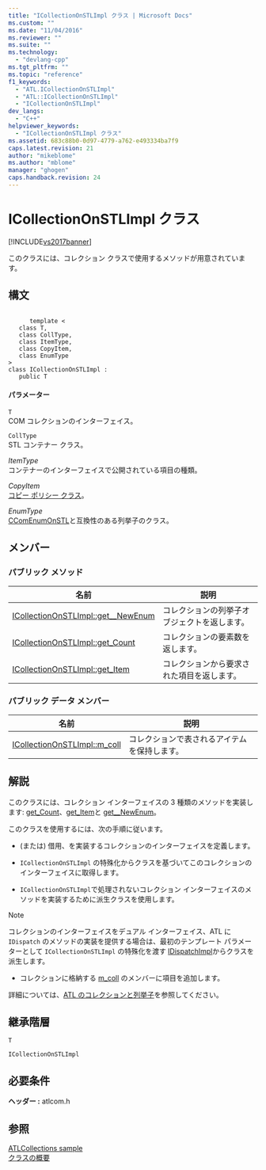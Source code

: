 ```yaml
---
title: "ICollectionOnSTLImpl クラス | Microsoft Docs"
ms.custom: ""
ms.date: "11/04/2016"
ms.reviewer: ""
ms.suite: ""
ms.technology: 
  - "devlang-cpp"
ms.tgt_pltfrm: ""
ms.topic: "reference"
f1_keywords: 
  - "ATL.ICollectionOnSTLImpl"
  - "ATL::ICollectionOnSTLImpl"
  - "ICollectionOnSTLImpl"
dev_langs: 
  - "C++"
helpviewer_keywords: 
  - "ICollectionOnSTLImpl クラス"
ms.assetid: 683c88b0-0d97-4779-a762-e493334ba7f9
caps.latest.revision: 21
author: "mikeblome"
ms.author: "mblome"
manager: "ghogen"
caps.handback.revision: 24
---
```

# ICollectionOnSTLImpl クラス
[!INCLUDE[vs2017banner](../../assembler/inline/includes/vs2017banner.md)]

このクラスには、コレクション クラスで使用するメソッドが用意されています。  
  
## 構文  
  
```  
  
      template <  
   class T,  
   class CollType,  
   class ItemType,  
   class CopyItem,  
   class EnumType  
>  
class ICollectionOnSTLImpl :  
   public T  
```  
  
#### パラメーター  
 `T`  
 COM コレクションのインターフェイス。  
  
 `CollType`  
 STL コンテナー クラス。  
  
 *ItemType*  
 コンテナーのインターフェイスで公開されている項目の種類。  
  
 *CopyItem*  
 [コピー ポリシー クラス](../Topic/ATL%20Copy%20Policy%20Classes.md)。  
  
 *EnumType*  
 [CComEnumOnSTL](../../atl/reference/ccomenumonstl-class.md)と互換性のある列挙子のクラス。  
  
## メンバー  
  
### パブリック メソッド  
  
|名前|説明|  
|--------|--------|  
|[ICollectionOnSTLImpl::get\_\_NewEnum](../Topic/ICollectionOnSTLImpl::get__NewEnum.md)|コレクションの列挙子オブジェクトを返します。|  
|[ICollectionOnSTLImpl::get\_Count](../Topic/ICollectionOnSTLImpl::get_Count.md)|コレクションの要素数を返します。|  
|[ICollectionOnSTLImpl::get\_Item](../Topic/ICollectionOnSTLImpl::get_Item.md)|コレクションから要求された項目を返します。|  
  
### パブリック データ メンバー  
  
|名前|説明|  
|--------|--------|  
|[ICollectionOnSTLImpl::m\_coll](../Topic/ICollectionOnSTLImpl::m_coll.md)|コレクションで表されるアイテムを保持します。|  
  
## 解説  
 このクラスには、コレクション インターフェイスの 3 種類のメソッドを実装します: [get\_Count](../Topic/ICollectionOnSTLImpl::get_Count.md)、[get\_Item](../Topic/ICollectionOnSTLImpl::get_Item.md)と [get\_\_NewEnum](../Topic/ICollectionOnSTLImpl::get__NewEnum.md)。  
  
 このクラスを使用するには、次の手順に従います。  
  
-   \(または\) 借用、を実装するコレクションのインターフェイスを定義します。  
  
-   `ICollectionOnSTLImpl` の特殊化からクラスを基づいてこのコレクションのインターフェイスに取得します。  
  
-   `ICollectionOnSTLImpl`で処理されないコレクション インターフェイスのメソッドを実装するために派生クラスを使用します。  
  
> [!NOTE]
>  コレクションのインターフェイスをデュアル インターフェイス、ATL に `IDispatch` のメソッドの実装を提供する場合は、最初のテンプレート パラメーターとして `ICollectionOnSTLImpl` の特殊化を渡す [IDispatchImpl](../../atl/reference/idispatchimpl-class.md)からクラスを派生します。  
  
-   コレクションに格納する [m\_coll](../Topic/ICollectionOnSTLImpl::m_coll.md) のメンバーに項目を追加します。  
  
 詳細については、[ATL のコレクションと列挙子](../../atl/atl-collections-and-enumerators.md)を参照してください。  
  
## 継承階層  
 `T`  
  
 `ICollectionOnSTLImpl`  
  
## 必要条件  
 **ヘッダー :** atlcom.h  
  
## 参照  
 [ATLCollections sample](../../top/visual-cpp-samples.md)   
 [クラスの概要](../../atl/atl-class-overview.md)